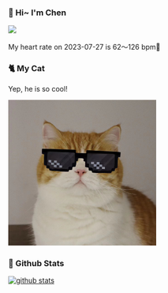 ### 👋 Hi~ I'm Chen 

![](https://komarev.com/ghpvc/?username=z1cheng&style=flat)

My heart rate on 2023-07-27 is 62～126 bpm💖

### 🐈 My Cat
Yep, he is so cool!

<img src="/images/mycat.jpg" width="300px" />

### 🧐 Github Stats
[![github stats](https://github-readme-stats.vercel.app/api?username=z1cheng&show_icons=true&theme=default)](https://github.com/anuraghazra/github-readme-stats)

